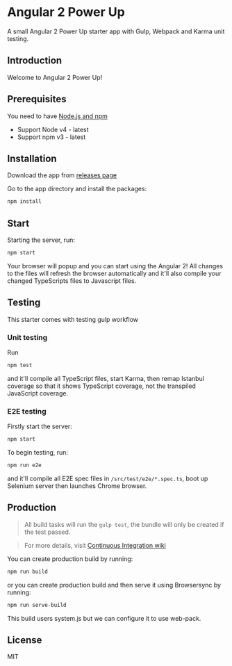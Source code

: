 # Angular 2 Power Up

A small Angular 2 Power Up starter app with Gulp, Webpack and Karma unit testing.

## Introduction
Welcome to Angular 2 Power Up!

## Prerequisites
You need to have [Node.js and npm](https://nodejs.org/en/)
- Support Node v4 - latest
- Support npm v3 - latest

## Installation
Download the app from [releases page](https://github.com/Josefsosa/ng2-powerup05)

Go to the app directory and install the packages:
```bash
npm install
```

## Start
Starting the server, run:
```bash
npm start
```

Your browser will popup and you can start using the Angular 2!
All changes to the files will refresh the browser automatically
and it'll also compile your changed TypeScripts files to Javascript files.

## Testing
This starter comes with testing gulp workflow

### Unit testing
Run
```bash
npm test
```
and it'll compile all TypeScript files, start Karma, then remap Istanbul coverage so that it shows TypeScript coverage, not the transpiled JavaScript coverage.


### E2E testing
Firstly start the server:
```bash
npm start
```
To begin testing, run:
```bash
npm run e2e
```
and it'll compile all E2E spec files in `/src/test/e2e/*.spec.ts`, boot up Selenium server then launches Chrome browser.

## Production
> All build tasks will run the `gulp test`, the bundle will only be created if the test passed.

> For more details, visit [Continuous Integration  wiki](base/Continuous-Integration)

You can create production build by running:
```bash
npm run build
```
or you can create production build and then serve it using Browsersync by running:
```bash
npm run serve-build
```

This build users system.js but we can configure it to use web-pack.

## License
MIT


